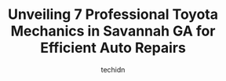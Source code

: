 ---
layout: ampstory
image: https://images.unsplash.com/photo-1610475426780-97170243d2c7?ixlib=rb-4.0.3&ixid=MnwxMjA3fDB8MHxwaG90by1wYWdlfHx8fGVufDB8fHx8&auto=format&fit=crop&w=640&h=853&q=80
author: techidn
featured: false
description: For top-quality automotive repairs and maintenance, visit the 7 best Toyota Mechanic in Savannah GA, USA. Their reputation for excellence and their dedication to customer satisfaction make t
title: Unveiling 7 Professional Toyota Mechanics in Savannah GA for Efficient Auto Repairs
cover:
   title: Unveiling 7 Professional Toyota Mechanics in Savannah GA for Efficient Auto Repairs
   subtitle: Rickpate
   background: https://images.unsplash.com/photo-1610475426780-97170243d2c7?ixlib=rb-4.0.3&ixid=MnwxMjA3fDB8MHxwaG90by1wYWdlfHx8fGVufDB8fHx8&auto=format&fit=crop&w=640&h=853&q=80

pages: 
 - layout: thirds
   top: <h1>#1 Savannah Car Care - Victory Car Care</h1>
   bottom: "<p>Stopped by real quick early this morning due to low air pressure in my tire. It had a small nail in it. The assistant manager was there and kindly repaired it with a plug</p>"
   background: https://www.knot35.com/toplist/wp-content/uploads/2023/06/best-toyota-mechanic-1-in-savannah-ga-1685831419.jpeg
   backgroundblur: true
 - layout: thirds
   top: <h1>#2 Savannah Toyota Service Center</h1>
   bottom: "<p>11101 Abercorn St, Savannah, GA 31419, United States</p>"
   background: https://www.knot35.com/toplist/wp-content/uploads/2023/06/best-toyota-mechanic-2-in-savannah-ga-1685831420.jpeg
   cta:
      link: https://www.knot35.com/toplist/unveiling-7-professional-toyota-mechanics-in-savannah-ga-for-efficient-auto-repairs/
      text: Unveiling 7 Professional Toyota Mechanics in Savannah GA for Efficient Auto Repairs
 - layout: thirds
   top: <h1>#3 Chatham Parkway Toyota Service</h1>
   bottom: "<p>7 Park of Commerce Way, Savannah, GA 31405, United States</p>"
   background: https://www.knot35.com/toplist/wp-content/uploads/2023/06/best-toyota-mechanic-3-in-savannah-ga-1685831421.jpeg
   cta:
      link: https://www.knot35.com/toplist/unveiling-7-professional-toyota-mechanics-in-savannah-ga-for-efficient-auto-repairs/
      text: Unveiling 7 Professional Toyota Mechanics in Savannah GA for Efficient Auto Repairs
 - layout: thirds
   top: <h1>#4 Integrity Auto Repair</h1>
   bottom: "<p>4406 Waters Ave, Savannah, GA 31404, United States</p>"
   background: https://images.unsplash.com/photo-1510906594845-bc082582c8cc?ixlib=rb-4.0.3&ixid=MnwxMjA3fDB8MHxwaG90by1wYWdlfHx8fGVufDB8fHx8&auto=format&fit=crop&w=640&h=853&q=80
   cta:
      link: https://www.knot35.com/toplist/unveiling-7-professional-toyota-mechanics-in-savannah-ga-for-efficient-auto-repairs/
      text: Unveiling 7 Professional Toyota Mechanics in Savannah GA for Efficient Auto Repairs
 - layout: thirds
   top: <h1>#5 Rafaels Auto Repair</h1>
   bottom: "<p>101 Eisenhower Dr, Savannah, GA 31406, United States</p>"
   background: https://images.unsplash.com/photo-1567095761054-7a02e69e5c43?ixlib=rb-4.0.3&ixid=MnwxMjA3fDB8MHxwaG90by1wYWdlfHx8fGVufDB8fHx8&auto=format&fit=crop&w=640&h=853&q=80
   cta:
      link: https://www.knot35.com/toplist/unveiling-7-professional-toyota-mechanics-in-savannah-ga-for-efficient-auto-repairs/
      text: Unveiling 7 Professional Toyota Mechanics in Savannah GA for Efficient Auto Repairs
 - layout: thirds
   top: <h1>#6 Mobile Mechanic Savannah Ga</h1>
   bottom: "<p>2305 Habersham St, Savannah, GA 31401, United States</p>"
   background: https://images.unsplash.com/photo-1549241520-425e3dfc01cb?ixlib=rb-4.0.3&ixid=MnwxMjA3fDB8MHxwaG90by1wYWdlfHx8fGVufDB8fHx8&auto=format&fit=crop&w=640&h=853&q=80
   cta:
      link: https://www.knot35.com/toplist/unveiling-7-professional-toyota-mechanics-in-savannah-ga-for-efficient-auto-repairs/
      text: Unveiling 7 Professional Toyota Mechanics in Savannah GA for Efficient Auto Repairs
 - layout: thirds
   top: <h1>#7 Mitchells Automotive LLC</h1>
   bottom: "<p>5770 Ogeechee Rd, Savannah, GA 31405, United States</p>"
   background: https://images.unsplash.com/photo-1533735380053-eb8d0759b24a?ixlib=rb-4.0.3&ixid=MnwxMjA3fDB8MHxwaG90by1wYWdlfHx8fGVufDB8fHx8&auto=format&fit=crop&w=640&h=853&q=80
   cta:
      link: https://www.knot35.com/toplist/unveiling-7-professional-toyota-mechanics-in-savannah-ga-for-efficient-auto-repairs/
      text: Unveiling 7 Professional Toyota Mechanics in Savannah GA for Efficient Auto Repairs
 - layout: thirds
   middle: Continue reading...
   background: https://images.unsplash.com/photo-1527066579998-dbbae57f45ce?ixlib=rb-4.0.3&ixid=MnwxMjA3fDB8MHxwaG90by1wYWdlfHx8fGVufDB8fHx8&auto=format&fit=crop&w=640&h=853&q=80
   cta:
      link: https://www.knot35.com/toplist/unveiling-7-professional-toyota-mechanics-in-savannah-ga-for-efficient-auto-repairs/
      text: Unveiling 7 Professional Toyota Mechanics in Savannah GA for Efficient Auto Repairs
      
---